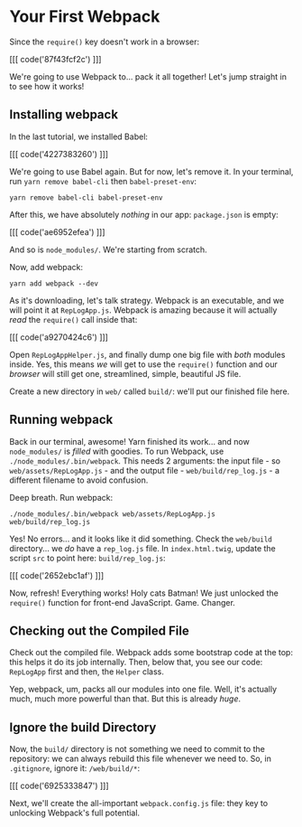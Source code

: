 # Your First Webpack

Since the `require()` key doesn't work in a browser:

[[[ code('87f43fcf2c') ]]]

We're going to use Webpack to... pack it all together! Let's jump straight in
to see how it works!

## Installing webpack

In the last tutorial, we installed Babel:

[[[ code('4227383260') ]]]

We're going to use Babel again. But for now, let's remove it. In your terminal, run
`yarn remove babel-cli` then `babel-preset-env`:

```terminal-silent
yarn remove babel-cli babel-preset-env
```

After this, we have absolutely *nothing* in our app: `package.json` is empty:

[[[ code('ae6952efea') ]]]

And so is `node_modules/`. We're starting from scratch.

Now, add webpack:

```terminal
yarn add webpack --dev
```

As it's downloading, let's talk strategy. Webpack is an executable, and we will point
it at `RepLogApp.js`. Webpack is amazing because it will actually *read* the `require()`
call inside that:

[[[ code('a9270424c6') ]]]

Open `RepLogAppHelper.js`, and finally dump one big file with *both* modules inside.
Yes, this means *we* will get to use the `require()` function and our *browser* will
still get one, streamlined, simple, beautiful JS file.

Create a new directory in `web/` called `build/`: we'll put our finished file here.

## Running webpack

Back in our terminal, awesome! Yarn finished its work... and now `node_modules/`
is *filled* with goodies. To run Webpack, use `./node_modules/.bin/webpack`. This
needs 2 arguments: the input file - so `web/assets/RepLogApp.js` - and the output
file - `web/build/rep_log.js` - a different filename to avoid confusion.

Deep breath. Run webpack:

```terminal-silent
./node_modules/.bin/webpack web/assets/RepLogApp.js web/build/rep_log.js
```

Yes! No errors... and it looks like it did something. Check the `web/build` directory...
we *do* have a `rep_log.js` file. In `index.html.twig`, update the script `src`
to point here: `build/rep_log.js`:

[[[ code('2652ebc1af') ]]]

Now, refresh! Everything works! Holy cats Batman! We just unlocked the `require()`
function for front-end JavaScript. Game. Changer.

## Checking out the Compiled File

Check out the compiled file. Webpack adds some bootstrap code at the top: this helps
it do its job internally. Then, below that, you see our code: `RepLogApp` first and
then, the `Helper` class.

Yep, webpack, um, packs all our modules into one file. Well, it's actually much,
much more powerful than that. But this is already *huge*.

## Ignore the build Directory

Now, the `build/` directory is not something we need to commit to the repository:
we can always rebuild this file whenever we need to. So, in `.gitignore`, ignore
it: `/web/build/*`:

[[[ code('6925333847') ]]]

Next, we'll create the all-important `webpack.config.js` file: they key to unlocking
Webpack's full potential.
